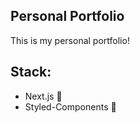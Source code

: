 ## Personal Portfolio

This is my personal portfolio!

## Stack:

- Next.js 🚀
- Styled-Components 💅
